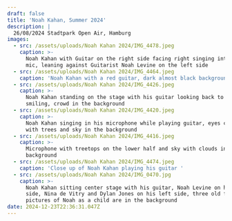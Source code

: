 ```yaml
---
draft: false
title: 'Noah Kahan, Summer 2024'
description: |
  26/08/2024 Stadtpark Open Air, Hamburg
images:
  - src: /assets/uploads/Noah Kahan 2024/IMG_4478.jpeg
    caption: >-
      Noah Kahan with Guitar on the right side facing right singing into his
      mic, leaning against Guitarist Noah Levine on the left side 
  - src: /assets/uploads/Noah Kahan 2024/IMG_4464.jpeg
    caption: 'Noah Kahan with a red guitar, dark almost black background'
  - src: /assets/uploads/Noah Kahan 2024/IMG_4426.jpeg
    caption: >-
      Noah Kahan standing on the stage with his guitar looking back to the stage
      smiling, crowd in the background
  - src: /assets/uploads/Noah Kahan 2024/IMG_4420.jpeg
    caption: >-
      Noah Kahan singing in his microphone while playing guitar, eyes closed
      with trees and sky in the background
  - src: /assets/uploads/Noah Kahan 2024/IMG_4416.jpeg
    caption: >-
      Microphone with treetops on the lower half and sky with clouds in the
      background
  - src: /assets/uploads/Noah Kahan 2024/IMG_4474.jpeg
    caption: 'Close up of Noah Kahan playing his guitar '
  - src: /assets/uploads/Noah Kahan 2024/IMG_0470.jpg
    caption: >-
      Noah Kahan sitting center stage with his guitar, Noah Levine on his right
      side, Nina de Vitry and Dylan Jones on his left side, three old framed
      pictures of Noah as a child are in the background
date: 2024-12-23T22:36:31.047Z
---
```


